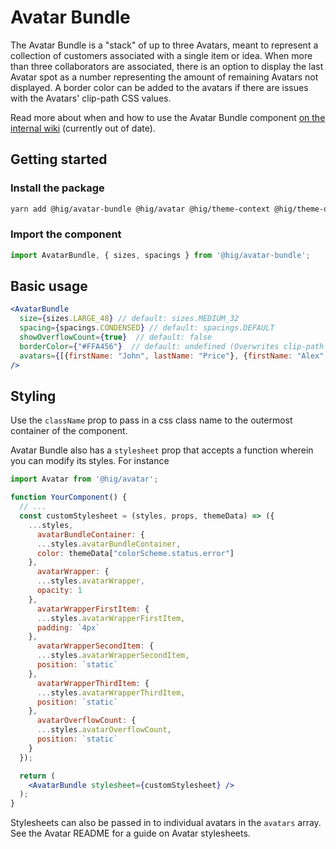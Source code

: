 # Avatar Bundle

The Avatar Bundle is a "stack" of up to three Avatars, meant to represent a collection of customers associated with a single item or idea. When more than three collaborators are associated, there is an option to display the last Avatar spot as a number representing the amount of remaining Avatars not displayed. A border color can be added to the avatars if there are issues with the Avatars' clip-path CSS values.

Read more about when and how to use the Avatar Bundle component [on the internal wiki](https://hig.autodesk.com/web/components/avatar-bundle) (currently out of date).

## Getting started

### Install the package

```bash
yarn add @hig/avatar-bundle @hig/avatar @hig/theme-context @hig/theme-data
```

### Import the component

```js
import AvatarBundle, { sizes, spacings } from '@hig/avatar-bundle';
```

## Basic usage

```jsx
<AvatarBundle
  size={sizes.LARGE_48} // default: sizes.MEDIUM_32
  spacing={spacings.CONDENSED} // default: spacings.DEFAULT
  showOverflowCount={true}  // default: false
  borderColor={"#FFA456"}  // default: undefined (Overwrites clip-path setting. Recommended to leave undefined unless clip-path is causing issues)
  avatars={[{firstName: "John", lastName: "Price"}, {firstName: "Alex", lastName: "Serkis"}]} // Array of Avatar data
/>
```

## Styling

Use the `className` prop to pass in a css class name to the outermost container of the component.

Avatar Bundle also has a `stylesheet` prop that accepts a function wherein you can modify its styles. For instance

```jsx
import Avatar from '@hig/avatar';

function YourComponent() {
  // ...
  const customStylesheet = (styles, props, themeData) => ({
    ...styles,
      avatarBundleContainer: {
      ...styles.avatarBundleContainer,
      color: themeData["colorScheme.status.error"]
    },
      avatarWrapper: {
      ...styles.avatarWrapper,
      opacity: 1
    },
      avatarWrapperFirstItem: {
      ...styles.avatarWrapperFirstItem,
      padding: `4px`
    },
      avatarWrapperSecondItem: {
      ...styles.avatarWrapperSecondItem,
      position: `static`
    },
      avatarWrapperThirdItem: {
      ...styles.avatarWrapperThirdItem,
      position: `static`
    },
      avatarOverflowCount: {
      ...styles.avatarOverflowCount,
      position: `static`
    }
  });

  return (
    <AvatarBundle stylesheet={customStylesheet} />
  );
}
```
Stylesheets can also be passed in to individual avatars in the `avatars` array. See the Avatar README for a guide on Avatar stylesheets.
